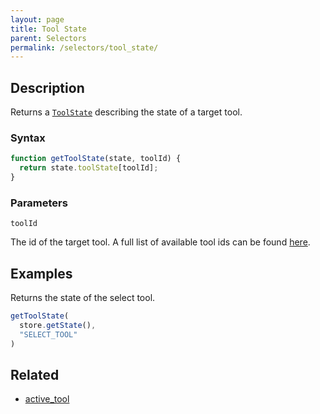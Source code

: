 ```yaml
---
layout: page
title: Tool State
parent: Selectors
permalink: /selectors/tool_state/
---
```


## Description

Returns a [`ToolState`](../External/tool_state.js) describing the state of a target tool.

### Syntax

```js
function getToolState(state, toolId) {
  return state.toolState[toolId];
}
```

### Parameters

`toolId`

The id of the target tool. A full list of available tool ids can be found [here](../External/tools.json).

## Examples

Returns the state of the select tool.

```js
getToolState(
  store.getState(),
  "SELECT_TOOL"
)
```

## Related

- [active_tool](./active_tool.md)
